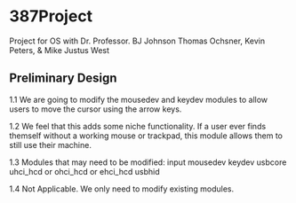 # 387Project
Project for OS with Dr. Professor. BJ Johnson
Thomas Ochsner, Kevin Peters, & Mike Justus West

## Preliminary Design

1.1 We are going to modify the mousedev and keydev modules to allow users to move the cursor using the arrow keys.

1.2 We feel that this adds some niche functionality. If a user ever finds themself without a working mouse or trackpad, this module allows them to still use their machine.

1.3 Modules that may need to be modified:
     input
     mousedev
     keydev
     usbcore
     uhci_hcd or ohci_hcd or ehci_hcd
     usbhid
     
1.4 Not Applicable. We only need to modify existing modules.
